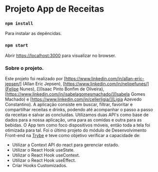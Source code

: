 # Projeto App de Receitas


### `npm install`
 Para instalar as depêncidas.


### `npm start`
 Abrir [https://localhost:3000](https://localhost:3000) para visualizar no browser.


### Sobre o projeto.

Este projeto foi realizado por [https://www.linkedin.com/in/allan-eric-jepsen/] (Allan Eric Jepsen), [https://www.linkedin.com/in/nelipefunes/](Felipe Nunes), [](Isaac Pinto Bonfim de Oliveira), [https://www.linkedin.com/in/isabelagomesmachado/](Isabela Gomes Machado) e [https://www.linkedin.com/in/cellerligia/](Ligia Azevedo Constantino). A aplicação consiste em buscar, filtrar, favoritar e compartilhar receitas e drinks, podendo até acompanhar o passo a passo da receitas e salvar as concluídas. Utilizamos duas API's como base de dados para a nossa aplicação, uma para as comidas e outra para as bebidas. O App tem como foco dispositivos móveis, então toda a tela foi otimizada para tal. Foi o último projeto do módulo de Desenvolvimento Front-end na [Trybe](https://www.betrybe.com/) e teve como objetivo verificar a capacidade de:
- Utilizar a Context API do react para gerenciar estado.
- Utilizar o React Hook useState.
- Utilizar o React Hook useContext.
- Utilizar o React Hook useEffect.
- Criar Hooks Customizados.
